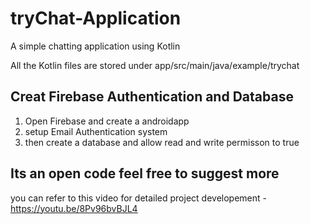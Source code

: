 # tryChat-Application
A simple chatting application using Kotlin

All the Kotlin files are stored under app/src/main/java/example/trychat

## Creat Firebase Authentication and Database

1. Open Firebase and create a androidapp 
2. setup Email Authentication system
3. then create a database and allow read and write permisson to true


## Its an open code feel free to suggest more
you can refer to this video for detailed project developement - https://youtu.be/8Pv96bvBJL4
